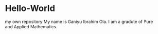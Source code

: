 # Hello-World
my own repository
My name is Ganiyu Ibrahim Ola. 
I am a gradute of Pure and Applied Mathematics.
